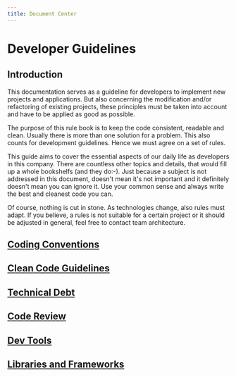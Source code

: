 ```yaml
---
title: Document Center
---
```


# Developer Guidelines

## Introduction

This documentation serves as a guideline for developers to implement new projects and applications. But also concerning the modification and/or refactoring of existing projects, these principles must be taken into account and have to be applied as good as possible.

The purpose of this rule book is to keep the code consistent, readable and clean. Usually there is more than one solution for a problem. This also counts for development guidelines. Hence we must agree on a set of rules.

This guide aims to cover the essential aspects of our daily life as developers in this company. There are countless other topics and details, that would fill up a whole bookshelfs (and they do:-). Just because a subject is not addressed in this document, doesn't mean it's not important and it definitely doesn't mean you can ignore it. Use your common sense and always write the best and cleanest code you can.

Of course, nothing is cut in stone. As technologies change, also rules must adapt. If you believe, a rules is not suitable for a certain project or it should be adjusted in general, feel free to contact team architecture.

## [Coding Conventions](guidelines/CodingConventions.md)

## [Clean Code Guidelines](guidelines/CleanCode.md)

## [Technical Debt](guidelines/TechnicalDebt.md)

## [Code Review](guidelines/CodeReviews.md)

## [Dev Tools](guidelines/DevTools.md)

## [Libraries and Frameworks](guidelines/LibrariesAndFrameworks.md)

